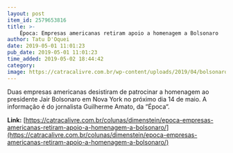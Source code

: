 ```yaml
---
layout: post
item_id: 2579653816
title: >-
    Época: Empresas americanas retiram apoio a homenagem a Bolsonaro
author: Tatu D'Oquei
date: 2019-05-01 11:01:23
pub_date: 2019-05-01 11:01:23
time_added: 2019-05-02 18:44:42
category: 
image: https://catracalivre.com.br/wp-content/uploads/2019/04/bolsonaro-3-1.jpg
---
```


Duas empresas americanas desistiram de patrocinar a homenagem ao presidente Jair Bolsonaro em Nova York no próximo dia 14 de maio. A informação é do jornalista Guilherme Amato, da “Época“.

**Link:** [https://catracalivre.com.br/colunas/dimenstein/epoca-empresas-americanas-retiram-apoio-a-homenagem-a-bolsonaro/](https://catracalivre.com.br/colunas/dimenstein/epoca-empresas-americanas-retiram-apoio-a-homenagem-a-bolsonaro/)

